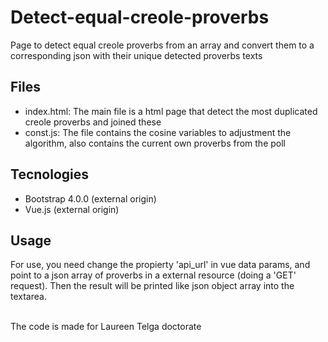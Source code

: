 # Detect-equal-creole-proverbs

Page to detect equal creole proverbs from an array and convert them to a corresponding json with their unique detected proverbs texts

## Files

- index.html: The main file is a html page that detect the most duplicated creole proverbs and joined these  
- const.js: The file contains the cosine variables to adjustment the algorithm, also contains the current own proverbs from the poll

## Tecnologies

- Bootstrap 4.0.0 (external origin)
- Vue.js (external origin)

## Usage

For use, you need change the propierty 'api_url' in vue data params, and point to a json array of proverbs in a external resource (doing a 'GET' request). Then the result will be printed like json object array into the textarea.


<br>
The code is made for Laureen Telga doctorate

